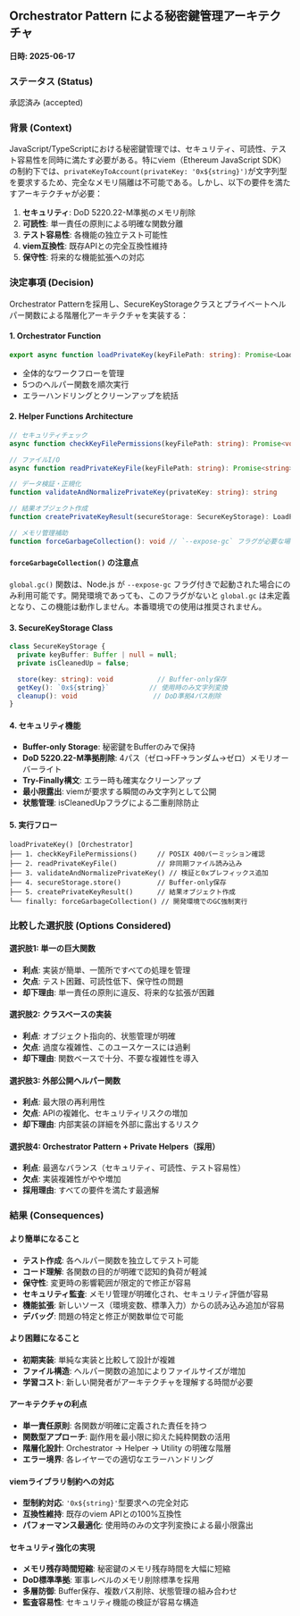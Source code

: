 ## Orchestrator Pattern による秘密鍵管理アーキテクチャ

<b>日時: 2025-06-17</b>

### ステータス (Status)
承認済み (accepted)

### 背景 (Context)
JavaScript/TypeScriptにおける秘密鍵管理では、セキュリティ、可読性、テスト容易性を同時に満たす必要がある。特にviem（Ethereum JavaScript SDK）の制約下では、`privateKeyToAccount(privateKey: '0x${string}')`が文字列型を要求するため、完全なメモリ隔離は不可能である。しかし、以下の要件を満たすアーキテクチャが必要：

1. **セキュリティ**: DoD 5220.22-M準拠のメモリ削除
2. **可読性**: 単一責任の原則による明確な関数分離
3. **テスト容易性**: 各機能の独立テスト可能性
4. **viem互換性**: 既存APIとの完全互換性維持
5. **保守性**: 将来的な機能拡張への対応

### 決定事項 (Decision)
Orchestrator Patternを採用し、SecureKeyStorageクラスとプライベートヘルパー関数による階層化アーキテクチャを実装する：

#### 1. **Orchestrator Function**
```typescript
export async function loadPrivateKey(keyFilePath: string): Promise<LoadPrivateKeyResult>
```
- 全体的なワークフローを管理
- 5つのヘルパー関数を順次実行
- エラーハンドリングとクリーンアップを統括

#### 2. **Helper Functions Architecture**
```typescript
// セキュリティチェック
async function checkKeyFilePermissions(keyFilePath: string): Promise<void>

// ファイルI/O
async function readPrivateKeyFile(keyFilePath: string): Promise<string>

// データ検証・正規化
function validateAndNormalizePrivateKey(privateKey: string): string

// 結果オブジェクト作成
function createPrivateKeyResult(secureStorage: SecureKeyStorage): LoadPrivateKeyResult

// メモリ管理補助
function forceGarbageCollection(): void // `--expose-gc` フラグが必要な場合がある
```

#### `forceGarbageCollection()` の注意点
`global.gc()` 関数は、Node.js が `--expose-gc` フラグ付きで起動された場合にのみ利用可能です。開発環境であっても、このフラグがないと `global.gc` は未定義となり、この機能は動作しません。本番環境での使用は推奨されません。

#### 3. **SecureKeyStorage Class**
```typescript
class SecureKeyStorage {
  private keyBuffer: Buffer | null = null;
  private isCleanedUp = false;

  store(key: string): void           // Buffer-only保存
  getKey(): `0x${string}`          // 使用時のみ文字列変換
  cleanup(): void                   // DoD準拠4パス削除
}
```

#### 4. **セキュリティ機能**
- **Buffer-only Storage**: 秘密鍵をBufferのみで保持
- **DoD 5220.22-M準拠削除**: 4パス（ゼロ→FF→ランダム→ゼロ）メモリオーバーライト
- **Try-Finally構文**: エラー時も確実なクリーンアップ
- **最小限露出**: viemが要求する瞬間のみ文字列として公開
- **状態管理**: isCleanedUpフラグによる二重削除防止

#### 5. **実行フロー**
```
loadPrivateKey() [Orchestrator]
├── 1. checkKeyFilePermissions()     // POSIX 400パーミッション確認
├── 2. readPrivateKeyFile()          // 非同期ファイル読み込み
├── 3. validateAndNormalizePrivateKey() // 検証と0xプレフィックス追加
├── 4. secureStorage.store()         // Buffer-only保存
├── 5. createPrivateKeyResult()      // 結果オブジェクト作成
└── finally: forceGarbageCollection() // 開発環境でのGC強制実行
```

### 比較した選択肢 (Options Considered)

#### 選択肢1: 単一の巨大関数
- **利点**: 実装が簡単、一箇所ですべての処理を管理
- **欠点**: テスト困難、可読性低下、保守性の問題
- **却下理由**: 単一責任の原則に違反、将来的な拡張が困難

#### 選択肢2: クラスベースの実装
- **利点**: オブジェクト指向的、状態管理が明確
- **欠点**: 過度な複雑性、このユースケースには過剰
- **却下理由**: 関数ベースで十分、不要な複雑性を導入

#### 選択肢3: 外部公開ヘルパー関数
- **利点**: 最大限の再利用性
- **欠点**: APIの複雑化、セキュリティリスクの増加
- **却下理由**: 内部実装の詳細を外部に露出するリスク

#### 選択肢4: Orchestrator Pattern + Private Helpers（採用）
- **利点**: 最適なバランス（セキュリティ、可読性、テスト容易性）
- **欠点**: 実装複雑性がやや増加
- **採用理由**: すべての要件を満たす最適解

### 結果 (Consequences)

#### より簡単になること
- **テスト作成**: 各ヘルパー関数を独立してテスト可能
- **コード理解**: 各関数の目的が明確で認知的負荷が軽減
- **保守性**: 変更時の影響範囲が限定的で修正が容易
- **セキュリティ監査**: メモリ管理が明確化され、セキュリティ評価が容易
- **機能拡張**: 新しいソース（環境変数、標準入力）からの読み込み追加が容易
- **デバッグ**: 問題の特定と修正が関数単位で可能

#### より困難になること
- **初期実装**: 単純な実装と比較して設計が複雑
- **ファイル構造**: ヘルパー関数の追加によりファイルサイズが増加
- **学習コスト**: 新しい開発者がアーキテクチャを理解する時間が必要

#### アーキテクチャの利点
- **単一責任原則**: 各関数が明確に定義された責任を持つ
- **関数型アプローチ**: 副作用を最小限に抑えた純粋関数の活用
- **階層化設計**: Orchestrator → Helper → Utility の明確な階層
- **エラー境界**: 各レイヤーでの適切なエラーハンドリング

#### viemライブラリ制約への対応
- **型制約対応**: `'0x${string}'`型要求への完全対応
- **互換性維持**: 既存のviem APIとの100%互換性
- **パフォーマンス最適化**: 使用時のみの文字列変換による最小限露出

#### セキュリティ強化の実現
- **メモリ残存時間短縮**: 秘密鍵のメモリ残存時間を大幅に短縮
- **DoD標準準拠**: 軍事レベルのメモリ削除標準を採用
- **多層防御**: Buffer保存、複数パス削除、状態管理の組み合わせ
- **監査容易性**: セキュリティ機能の検証が容易な構造 